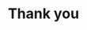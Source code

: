 ---
title: "Thank you"
description: "Thank You. Your submission was received and we will respond to you soon."
layout: thank-you
bannerh1: "Merci! ~ Thank You!"
slug: thank-you
cta: "Return Home"
hidden: true
---